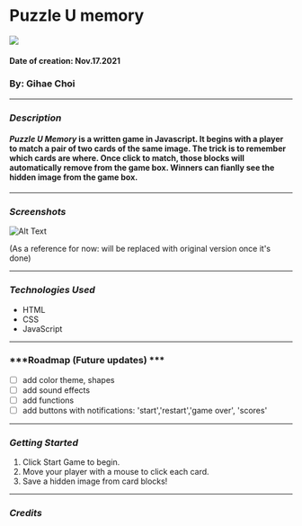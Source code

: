# Puzzle U memory 
<img src= "https://imgur.com/NI60vmJ"/>

#### Date of creation: Nov.17.2021
### By: Gihae Choi

***
### ***Description***
#### **_Puzzle U Memory_** is a written game in Javascript. It begins with a player to match a pair of two cards of the same image. The trick is to remember which cards are where. Once click to match, those blocks will automatically remove from the game box. Winners can fianlly see the hidden image from the game box.

***

### ***Screenshots***

![Alt Text](https://ohjoy.blogs.com/.a/6a00d8341c6a0853ef0240a451bae0200c-pi)

(As a reference for now: will be replaced with original version once it's done)

***

### ***Technologies Used***
* HTML
* CSS
* JavaScript

***

### ***Roadmap (Future updates) ***

- [ ] add color theme, shapes
- [ ] add sound effects
- [ ] add functions 
- [ ] add buttons with notifications: 'start','restart','game over', 'scores'

***

### ***Getting Started***

1. Click Start Game to begin.
2. Move your player with a mouse to click each card.
3. Save a hidden image from card blocks!

***

### ***Credits***



